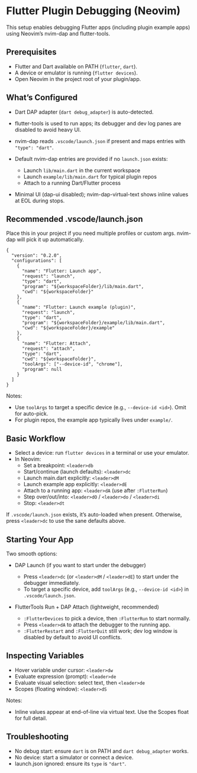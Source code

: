 # Flutter Plugin Debugging (Neovim)

This setup enables debugging Flutter apps (including plugin example apps) using Neovim’s nvim-dap and flutter-tools.

## Prerequisites

- Flutter and Dart available on PATH (`flutter`, `dart`).
- A device or emulator is running (`flutter devices`).
- Open Neovim in the project root of your plugin/app.

## What’s Configured

- Dart DAP adapter (`dart debug_adapter`) is auto-detected.
- flutter-tools is used to run apps; its debugger and dev log panes are disabled to avoid heavy UI.
- nvim-dap reads `.vscode/launch.json` if present and maps entries with `"type": "dart"`.
- Default nvim-dap entries are provided if no `launch.json` exists:
  - Launch `lib/main.dart` in the current workspace
  - Launch `example/lib/main.dart` for typical plugin repos
  - Attach to a running Dart/Flutter process

- Minimal UI (dap-ui disabled); nvim-dap-virtual-text shows inline values at EOL during stops.

## Recommended .vscode/launch.json

Place this in your project if you need multiple profiles or custom args. nvim-dap will pick it up automatically.

```
{
  "version": "0.2.0",
  "configurations": [
    {
      "name": "Flutter: Launch app",
      "request": "launch",
      "type": "dart",
      "program": "${workspaceFolder}/lib/main.dart",
      "cwd": "${workspaceFolder}"
    },
    {
      "name": "Flutter: Launch example (plugin)",
      "request": "launch",
      "type": "dart",
      "program": "${workspaceFolder}/example/lib/main.dart",
      "cwd": "${workspaceFolder}/example"
    },
    {
      "name": "Flutter: Attach",
      "request": "attach",
      "type": "dart",
      "cwd": "${workspaceFolder}",
      "toolArgs": ["--device-id", "chrome"],
      "program": null
    }
  ]
}
```

Notes:
- Use `toolArgs` to target a specific device (e.g., `--device-id <id>`). Omit for auto-pick.
- For plugin repos, the example app typically lives under `example/`.

## Basic Workflow

- Select a device: run `flutter devices` in a terminal or use your emulator.
- In Neovim:
  - Set a breakpoint: `<leader>db`
  - Start/continue (launch defaults): `<leader>dc`
  - Launch main.dart explicitly: `<leader>dM`
  - Launch example app explicitly: `<leader>dE`
  - Attach to a running app: `<leader>dA` (use after `:FlutterRun`)
  - Step over/out/into: `<leader>dO` / `<leader>do` / `<leader>di`
  - Stop: `<leader>dt`

If `.vscode/launch.json` exists, it’s auto-loaded when present. Otherwise, press `<leader>dc` to use the sane defaults above.

## Starting Your App

Two smooth options:

- DAP Launch (if you want to start under the debugger)
  - Press `<leader>dc` (or `<leader>dM` / `<leader>dE`) to start under the debugger immediately.
  - To target a specific device, add `toolArgs` (e.g., `--device-id <id>`) in `.vscode/launch.json`.

- FlutterTools Run + DAP Attach (lightweight, recommended)
  - `:FlutterDevices` to pick a device, then `:FlutterRun` to start normally.
  - Press `<leader>dA` to attach the debugger to the running app.
  - `:FlutterRestart` and `:FlutterQuit` still work; dev log window is disabled by default to avoid UI conflicts.

## Inspecting Variables

- Hover variable under cursor: `<leader>dw`
- Evaluate expression (prompt): `<leader>de`
- Evaluate visual selection: select text, then `<leader>de`
- Scopes (floating window): `<leader>dS`

Notes:
- Inline values appear at end-of-line via virtual text. Use the Scopes float for full detail.


## Troubleshooting

- No debug start: ensure `dart` is on PATH and `dart debug_adapter` works.
- No device: start a simulator or connect a device.
- launch.json ignored: ensure its `type` is `"dart"`.
